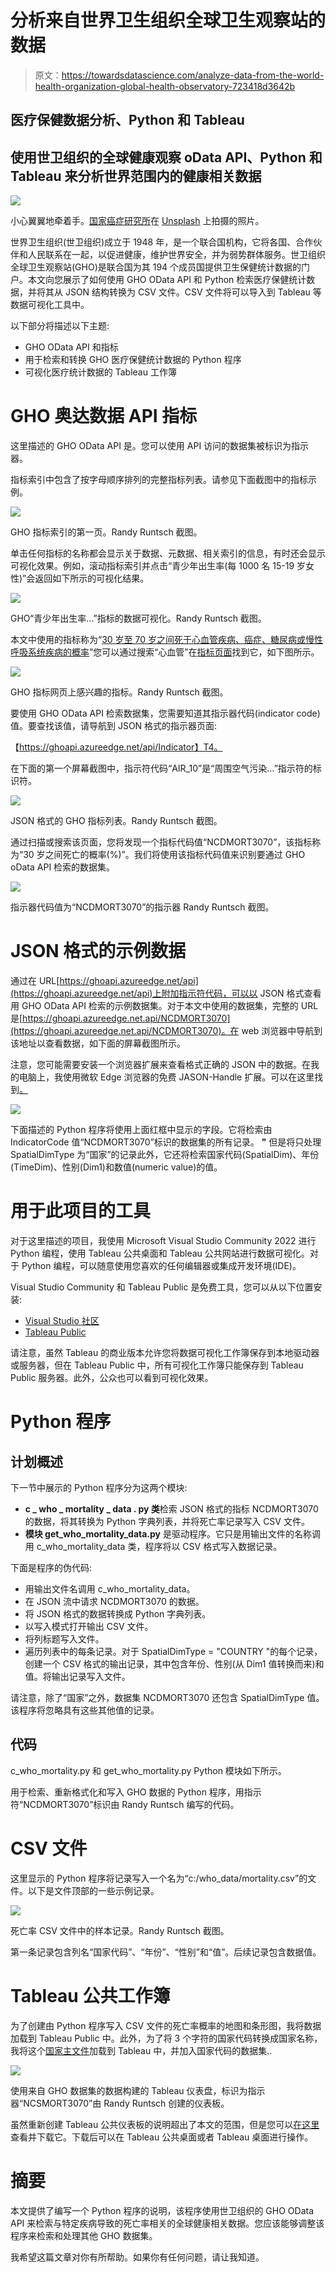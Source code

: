 # 分析来自世界卫生组织全球卫生观察站的数据

> 原文：<https://towardsdatascience.com/analyze-data-from-the-world-health-organization-global-health-observatory-723418d3642b>

## 医疗保健数据分析、Python 和 Tableau

## 使用世卫组织的全球健康观察 oData API、Python 和 Tableau 来分析世界范围内的健康相关数据

![](img/61db83d11863c01e5c3e5f6a57e6551b.png)

小心翼翼地牵着手。[国家癌症研究所](https://unsplash.com/@nci?utm_source=unsplash&utm_medium=referral&utm_content=creditCopyText)在 [Unsplash](https://unsplash.com/s/photos/care?utm_source=unsplash&utm_medium=referral&utm_content=creditCopyText) 上拍摄的照片。

世界卫生组织(世卫组织)成立于 1948 年，是一个联合国机构，它将各国、合作伙伴和人民联系在一起，以促进健康，维护世界安全，并为弱势群体服务。世卫组织全球卫生观察站(GHO)是联合国为其 194 个成员国提供卫生保健统计数据的门户。本文向您展示了如何使用 GHO OData API 和 Python 检索医疗保健统计数据，并将其从 JSON 结构转换为 CSV 文件。CSV 文件将可以导入到 Tableau 等数据可视化工具中。

以下部分将描述以下主题:

*   GHO OData API 和指标
*   用于检索和转换 GHO 医疗保健统计数据的 Python 程序
*   可视化医疗统计数据的 Tableau 工作簿

# GHO 奥达数据 API 指标

这里描述的 GHO OData API 是。您可以使用 API 访问的数据集被标识为指示器。

指标索引中包含了按字母顺序排列的完整指标列表。请参见下面截图中的指标示例。

![](img/d07511532d01069ea248d4c088609d9a.png)

GHO 指标索引的第一页。Randy Runtsch 截图。

单击任何指标的名称都会显示关于数据、元数据、相关索引的信息，有时还会显示可视化效果。例如，滚动指标索引并点击“青少年出生率(每 1000 名 15-19 岁女性)”会返回如下所示的可视化结果。

![](img/e498d240efe9beb4bc9d30df81661f27.png)

GHO“青少年出生率…”指标的数据可视化。Randy Runtsch 截图。

本文中使用的指标称为“[30 岁至 70 岁之间死于心血管疾病、癌症、糖尿病或慢性呼吸系统疾病的概率](https://www.who.int/data/gho/data/indicators/indicator-details/GHO/probability-(-)-of-dying-between-age-30-and-exact-age-70-from-any-of-cardiovascular-disease-cancer-diabetes-or-chronic-respiratory-disease)”您可以通过搜索“心血管”在[指标页面](https://www.who.int/data/gho/data/indicators)找到它，如下图所示。

![](img/6a40812204d96007125d698fa2a1333d.png)

GHO 指标网页上感兴趣的指标。Randy Runtsch 截图。

要使用 GHO OData API 检索数据集，您需要知道其指示器代码(indicator code)值。要查找该值，请导航到 JSON 格式的指示器页面:

【https://ghoapi.azureedge.net/api/Indicator】T4。

在下面的第一个屏幕截图中，指示符代码“AIR_10”是“周围空气污染…”指示符的标识符。

![](img/1d0c7a441c63dc01036df43803cf229c.png)

JSON 格式的 GHO 指标列表。Randy Runtsch 截图。

通过扫描或搜索该页面，您将发现一个指标代码值“NCDMORT3070”，该指标称为“30 岁之间死亡的概率(%)”。我们将使用该指标代码值来识别要通过 GHO oData API 检索的数据集。

![](img/6ca4d397b7895dd377f2695e14920511.png)

指示器代码值为“NCDMORT3070”的指示器 Randy Runtsch 截图。

# JSON 格式的示例数据

通过在 URL[https://ghoapi.azureedge.net/api](https://ghoapi.azureedge.net/api)上附加指示符代码，可以以 JSON 格式查看用 GHO OData API 检索的示例数据集。对于本文中使用的数据集，完整的 URL 是[https://ghoapi.azureedge.net.api/NCDMORT3070](https://ghoapi.azureedge.net.api/NCDMORT3070)。在 web 浏览器中导航到该地址以查看数据，如下面的屏幕截图所示。

注意，您可能需要安装一个浏览器扩展来查看格式正确的 JSON 中的数据。在我的电脑上，我使用微软 Edge 浏览器的免费 JASON-Handle 扩展。可以在这里找到[。](https://microsoftedge.microsoft.com/addons/detail/jsonhandle/pogcfcgaeocmmoadpbcfnponnlidodjn)

![](img/5b5230cd327fadd7d241ee8472ef1244.png)

下面描述的 Python 程序将使用上面红框中显示的字段。它将检索由 IndicatorCode 值“NCDMORT3070”标识的数据集的所有记录。 **"** 但是将只处理 SpatialDimType 为“国家”的记录此外，它还将检索国家代码(SpatialDim)、年份(TimeDim)、性别(Dim1)和数值(numeric value)的值。

# 用于此项目的工具

对于这里描述的项目，我使用 Microsoft Visual Studio Community 2022 进行 Python 编程，使用 Tableau 公共桌面和 Tableau 公共网站进行数据可视化。对于 Python 编程，可以随意使用您喜欢的任何编辑器或集成开发环境(IDE)。

Visual Studio Community 和 Tableau Public 是免费工具，您可以从以下位置安装:

*   [Visual Studio 社区](https://visualstudio.microsoft.com/vs/community/)
*   [Tableau Public](https://www.tableau.com/community/public)

请注意，虽然 Tableau 的商业版本允许您将数据可视化工作簿保存到本地驱动器或服务器，但在 Tableau Public 中，所有可视化工作簿只能保存到 Tableau Public 服务器。此外，公众也可以看到可视化效果。

# Python 程序

## 计划概述

下一节中展示的 Python 程序分为这两个模块:

*   **c _ who _ mortality _ data . py 类**检索 JSON 格式的指标 NCDMORT3070 的数据，将其转换为 Python 字典列表，并将死亡率记录写入 CSV 文件。
*   **模块 get_who_mortality_data.py** 是驱动程序。它只是用输出文件的名称调用 c_who_mortality_data 类，程序将以 CSV 格式写入数据记录。

下面是程序的伪代码:

*   用输出文件名调用 c_who_mortality_data。
*   在 JSON 流中请求 NCDMORT3070 的数据。
*   将 JSON 格式的数据转换成 Python 字典列表。
*   以写入模式打开输出 CSV 文件。
*   将列标题写入文件。
*   遍历列表中的每条记录。对于 SpatialDimType = "COUNTRY "的每个记录，创建一个 CSV 格式的输出记录，其中包含年份、性别(从 Dim1 值转换而来)和值。将输出记录写入文件。

请注意，除了“国家”之外，数据集 NCDMORT3070 还包含 SpatialDimType 值。该程序将忽略具有这些其他值的记录。

## 代码

c_who_mortality.py 和 get_who_mortality.py Python 模块如下所示。

用于检索、重新格式化和写入 GHO 数据的 Python 程序，用指示符“NCDMORT3070”标识由 Randy Runtsch 编写的代码。

# CSV 文件

这里显示的 Python 程序将记录写入一个名为“c:/who_data/mortality.csv”的文件。以下是文件顶部的一些示例记录。

![](img/7c122e19b62153428d64fc5c7e34c1f6.png)

死亡率 CSV 文件中的样本记录。Randy Runtsch 截图。

第一条记录包含列名“国家代码”、“年份”、“性别”和“值”。后续记录包含数据值。

# Tableau 公共工作簿

为了创建由 Python 程序写入 CSV 文件的死亡率概率的地图和条形图，我将数据加载到 Tableau Public 中。此外，为了将 3 个字符的国家代码转换成国家名称，我将这个[国家主文件](https://github.com/lukes/ISO-3166-Countries-with-Regional-Codes/blob/master/all/all.csv)加载到 Tableau 中，并加入国家代码的数据集..

![](img/d5c451ab80c378956e029a61628d4f01.png)

使用来自 GHO 数据集的数据构建的 Tableau 仪表盘，标识为指示器“NCSMORT3070”由 Randy Runtsch 创建的仪表板。

虽然重新创建 Tableau 公共仪表板的说明超出了本文的范围，但是您可以[在这里](https://public.tableau.com/views/SelectDiseaseMortalitybyCountryandSex/Dashboard1?:language=en-US&publish=yes&:display_count=n&:origin=viz_share_link)查看并下载它。下载后可以在 Tableau 公共桌面或者 Tableau 桌面进行操作。

# 摘要

本文提供了编写一个 Python 程序的说明，该程序使用世卫组织的 GHO OData API 来检索与特定疾病导致的死亡率相关的全球健康相关数据。您应该能够调整该程序来检索和处理其他 GHO 数据集。

我希望这篇文章对你有所帮助。如果你有任何问题，请让我知道。